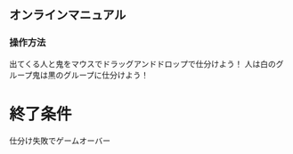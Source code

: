 ## オンラインマニュアル



### 操作方法

出てくる人と鬼をマウスでドラッグアンドドロップで仕分けよう！
人は白のグループ鬼は黒のグループに仕分けよう！



# 終了条件

仕分け失敗でゲームオーバー




